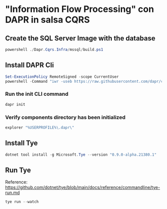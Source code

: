 # "Information Flow Processing" con DAPR in salsa CQRS

## Create the SQL Server Image with the database

```powershell
powershell ./Dapr.Cqrs.Infra/mssql/build.ps1
```

## Install DAPR Cli

```powershell
Set-ExecutionPolicy RemoteSigned -scope CurrentUser
powershell -Command "iwr -useb https://raw.githubusercontent.com/dapr/cli/master/install/install.ps1 | iex"
```

### Run the init CLI command

```powershell
dapr init
```

### Verify components directory has been initialized

```powershell
explorer "%USERPROFILE%\.dapr\"
```

## Install Tye

```powershell
dotnet tool install -g Microsoft.Tye --version "0.9.0-alpha.21380.1"
```

## Run Tye

Reference: https://github.com/dotnet/tye/blob/main/docs/reference/commandline/tye-run.md

```powershell
tye run --watch
```


